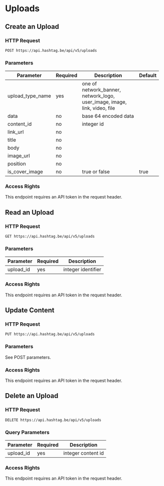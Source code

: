 # Uploads

    
## Create an Upload

### HTTP Request

`POST https://api.hashtag.be/api/v5/uploads`

### Parameters

Parameter | Required | Description | Default
--------- | -------- | ----------- | -------
upload_type_name | yes | one of network_banner, network_logo, user_image, image, link, video, file |
data | no | base 64 encoded data | 
content_id | no | integer id |
link_url | no | |
title | no | |
body | no | |
image_url | no | |
position | no | |
is_cover_image | no | true or false | true

### Access Rights

This endpoint requires an API token in the request header.




## Read an Upload

### HTTP Request

`GET https://api.hashtag.be/api/v5/uploads`

### Parameters

Parameter | Required | Description
--------- | -------- | -----------
upload_id | yes | integer identifier

### Access Rights

This endpoint requires an API token in the request header.





## Update Content

### HTTP Request

`PUT https://api.hashtag.be/api/v5/uploads`

### Parameters

See POST parameters.

### Access Rights

This endpoint requires an API token in the request header.




## Delete an Upload

### HTTP Request

`DELETE https://api.hashtag.be/api/v5/uploads`

### Query Parameters

Parameter | Required | Description
--------- | -------- | -----------
upload_id | yes | integer content id

### Access Rights

This endpoint requires an API token in the request header.
